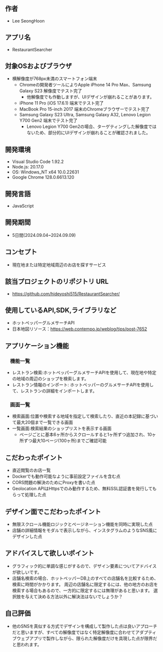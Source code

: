 ## 作者
- Lee SeongHoon

## アプリ名
- RestaurantSearcher

## 対象OSおよびブラウザ
- 横解像度が768px未満のスマートフォン端末
  - Chromeの開発者ツールによりApple iPhone 14 Pro Max、Samsung Galaxy S23 解像度でテスト完了
    - 他解像度でも作動しますが、UIデザインが崩れることがあります。
  - iPhone 11 Pro (iOS 17.6.1) 端末でテスト完了
  - MacBook Pro 15-inch 2017 端末のChromeブラウザーでテスト完了
  - Samsung Galaxy S23 Ultra, Samsung Galaxy A32, Lenovo Legion Y700 Gen2 端末でテスト完了
    - Lenovo Legion Y700 Gen2の場合、ターゲティングした解像度ではないため、部分的にUIデザインが崩れることが確認されました。

## 開発環境
- Visual Studio Code 1.92.2
- Node.js: 20.17.0
- OS: Windows_NT x64 10.0.22631
- Google Chrome 128.0.6613.120

## 開発言語
- JavaScript

## 開発期間
- 5日間(2024.09.04~2024.09.09)

## コンセプト
- 現在地または特定地域周辺のお店を探すサービス

## 該当プロジェクトのリポジトリ URL
- https://github.com/hideyoshi515/RestaurantSearcher/


## 使用しているAPI,SDK,ライブラリなど
- ホットペッパーグルメサーチAPI
- 日本地図リソース：https://web.contempo.jp/weblog/tips/post-7652

## アプリケーション機能

### &emsp;機能一覧
- レストラン検索:ホットペッパーグルメサーチAPIを使用して、現在地や特定の地域の周辺のショップを検索します。
- レストラン情報のインポート: ホットペッパーのグルメサーチAPIを使用して、レストランの詳細をインポートします。

### &emsp;画面一覧
- 検索画面:位置や検索する地域を指定して検索したり、直近の本記録に基づいて最大20個まで一覧できる画面
- 一覧画面:検索結果のショップリストを表示する画面
  - ページごとに基本6ヶ所からスクロールすると1ヶ所ずつ追加され、10ヶ所ずつ最大10ページ(100ヶ所)までご確認可能

## こだわったポイント
- 直近閲覧のお店一覧
- Dockerでも動作可能なように事前設定ファイルを含む点
- CORS問題の解決のためにProxyを書いた点
- Geolocation APIはHttpsでのみ動作するため、無料SSL認証書を発行してもらって処理した点

## デザイン⾯でこだわったポイント
- 無限スクロール機能ロジックとページネーション機能を同時に実現した点
- 店舗の詳細情報をモダルで表示しながら、インスタグラムのようなSNS風にデザインした点

## アドバイスして欲しいポイント
- グラフィック的に単調な感じがするので、デザイン要素についてアドバイスが欲しいです。
- 店舗名検索の場合、ホットペッパーDB上のすべての店舗名を比較するため、検索に時間がかかります。 周辺の店舗名に限定するには、他の地方のお店を検索する場合もあるので、一方的に限定するには無理があると思います。 選択肢を与えて決める方法以外に解決法はないでしょうか？

## ⾃⼰評価
- 他のSNSを真似する方式でデザインを構成して製作した点は良いアプローチだと思いますが、すべての解像度ではなく特定解像度に合わせてアダプティブウェブアプリで製作しながら、限られた解像度だけを具現した点が限界だと思われます。

